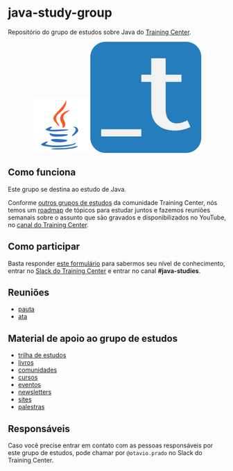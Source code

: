 # java-study-group

Repositório do grupo de estudos sobre Java do [Training Center](https://training-center.github.io).

<p align="center">
  <img src="assets/java-logo.png" alt="Logo da linguagem Java">
  <img src="assets/training-center-logo.svg" alt="Logo do Training Center">
</p>

## Como funciona

Este grupo se destina ao estudo de Java.

Conforme [outros grupos de estudos](https://github.com/training-center/study-groups) da comunidade Training Center, nós temos um [roadmap](material/roadmap/README.md) de tópicos para estudar juntos e fazemos reuniões semanais sobre o assunto que são gravados e disponibilizados no YouTube, no [canal do Training Center](https://www.youtube.com/c/TrainingCenterChannel).

## Como participar

Basta responder [este formulário]() para sabermos seu nível de conhecimento, entrar no [Slack do Training Center](https://github.com/training-center/slack) e entrar no canal **#java-studies**.

## Reuniões

- [pauta](/material/agenda)
- [ata](material/minutes)

## Material de apoio ao grupo de estudos

- [trilha de estudos](material/roadmap/README.md)
- [livros](material/dir/books.md)
- [comunidades](material/dir/communities.md)
- [cursos](material/dir/courses.md)
- [eventos](material/dir/events.md)
- [newsletters](material/dir/newsletters.md)
- [sites](material/dir/sites.md)
- [palestras](material/dir/talks.md)

## Responsáveis

Caso você precise entrar em contato com as pessoas responsáveis por este grupo de estudos, pode chamar por `@otavio.prado` no Slack do Training Center.
